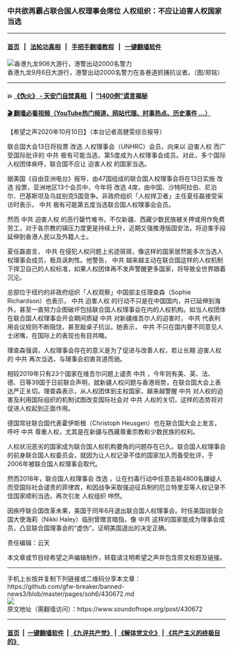 ### 中共欲再霸占联合国人权理事会席位 人权组织：不应让迫害人权国家当选
------------------------

#### [首页](https://github.com/gfw-breaker/banned-news3/blob/master/README.md) &nbsp;&nbsp;|&nbsp;&nbsp; [法轮功真相](https://github.com/begood0513/basic/blob/master/README.md)  &nbsp;&nbsp;|&nbsp;&nbsp; [手把手翻墙教程](https://github.com/gfw-breaker/guides/wiki)  &nbsp;&nbsp;|&nbsp;&nbsp; [一键翻墙软件](https://github.com/gfw-breaker/nogfw/blob/master/README.md)  



<div><img alt="香港九龙906大游行，港警出动2000名警力" src="https://img.soundofhope.org/2020-09/20200906-mk-10-1599721606537.jpeg"/>
<br/><figcaption class="caption">
 香港九龙9月6日大游行，港警出动2000名警力在各巷道抓捕抗议者。（图/郑铭）
</figcaption></div><hr/>

#### 💥 [《伪火》 - 天安门自焚真相 ](http://158.247.195.190:10000/videos/blog/weihuo.html)&nbsp; |&nbsp; [“1400例”谎言揭秘  ](http://158.247.195.190:10000/videos/blog/jiexi1400.html)

#### [ 🎬  翻墙必看视频（YouTube热门频道、网站代理、时事热点、历史事件 ...）](https://github.com/gfw-breaker/links/blob/master/banned.md)

<div><div class="Content__Wrapper sc-1bvya0-0 grZQxZ">
 <p class="meta-top">
  <span class="meta">
   【希望之声2020年10月10日】（本台记者高健雯综合报导）
  </span>
 </p>
 <p style="text-align:justify">
  联合国大会13日将投票
  <ok href="/term/358513">
   改选
  </ok>
  人权理事会（UNHRC）会员，向来以
  <ok href="/term/18946">
   迫害人权
  </ok>
  而广受国际批评的
  <ok href="/term/1059">
   中共
  </ok>
  极有可能当选，第5度成为人权理事会成员。对此，多个国际人权团体疾呼，联合国不应让
  <ok href="/term/18946">
   迫害人权
  </ok>
  的国家当选。
 </p>
 <p>
  据美国《自由亚洲电台》报导，由47国组成的联合国人权理事会将在13日实施
  <ok href="/term/358513">
   改选
  </ok>
  投票，亚洲地区13个会员中，今年将
  <ok href="/term/358513">
   改选
  </ok>
  4席，由中国、沙特阿拉伯、尼泊尔、巴基斯坦及乌兹别克5国竞争。非政府组织「人权捍卫者」主任夏任磊接受采访时表示，
  <ok href="/term/1059">
   中共
  </ok>
  极有可能第五度当选联合国人权理事会会员。
 </p>
 <div class="AD_Embed__Wrap-sc-1xslmin-0 igMuqX module desktop">
  <div>
  </div>
 </div>
 <p>
  然而
  <ok href="/term/1059">
   中共
  </ok>
  <ok href="/term/18946">
   迫害人权
  </ok>
  的恶行罄竹难书，不仅新疆、西藏少数民族被关押或用作免费劳工，对于各宗教的镇压力度更是持续上升，近期又强推港版国安法，将迫害手段延伸到香港人民以及外籍人士。
 </p>
 <p>
  夏任磊直言，
  <ok href="/term/1059">
   中共
  </ok>
  在侵犯人权问题上劣迹斑斑，像这样的国家居然能多次当选人权理事会成员，极具讽刺性。他警告，
  <ok href="/term/1059">
   中共
  </ok>
  越来越主动在联合国这样的人权机制下捍卫自己的人权标准，如果人权团体再不发声警醒更多国家，将导致全世界跟着沉沦。
 </p>
 <p>
  总部位于纽约的非政府组织「人权观察」中国部主任理查森（Sophie Richardson）也表示，
  <ok href="/term/1059">
   中共
  </ok>
  <ok href="/term/18946">
   迫害人权
  </ok>
  的行动不只是在中国国内，并已延伸到海外，甚至一直努力企图破坏包括联合国人权理事会在内的人权机构。如当人权团体在联合国人权理事会开会期间质疑
  <ok href="/term/1059">
   中共
  </ok>
  对新疆维吾尔人的迫害时，
  <ok href="/term/1059">
   中共
  </ok>
  代表利用会议规则不断阻饶，甚至敲桌子抗议。她表示，
  <ok href="/term/1059">
   中共
  </ok>
  不只在国内要不同意见人士闭嘴，在国际上的表现也有目共睹。
 </p>
 <p>
  理查森强调，人权理事会存在的意义是为了促进与改善人权，若让长期
  <ok href="/term/18946">
   迫害人权
  </ok>
  的
  <ok href="/term/1059">
   中共
  </ok>
  再次当选，与理事会初衷背道而驰。
 </p>
 <p>
  相较2019年只有23个国家在维吾尔问题上谴责
  <ok href="/term/1059">
   中共
  </ok>
  ，今年则有美、英、法、德、日等39国于日前联合声明，就新疆人权问题与香港局势，在联合国大会上表达严正关切。理查森表示，从人权团体到主权国家，越来越警醒
  <ok href="/term/1059">
   中共
  </ok>
  对人权的迫害及利用国际组织的机制试图改变国际社会对
  <ok href="/term/1059">
   中共
  </ok>
  人权的关切，这样的态势将对促进人权起到正面作用。
 </p>
 <p>
  德国常驻联合国代表霍伊斯根（Christoph Heusgen）也在联合国大会上发言，呼吁
  <ok href="/term/1059">
   中共
  </ok>
  尊重人权，尤其是在新疆与西藏尊重宗教和少数民族的权利。
 </p>
 <p>
  人权状况恶劣的国家成为联合国人权机构要角的问题存在已久。联合国人权理事会的前身联合国人权委员会，就因为让人权记录不佳的国家加入而备受批评，于2006年被联合国人权理事会取代。
 </p>
 <p>
  然而2018年，联合国人权理事会
  <ok href="/term/358513">
   改选
  </ok>
  ，让在扫毒行动中任意击毙4800名嫌疑人而受国际社会谴责的菲律宾，和因战争采取强迫征兵制的厄立特里亚等人权记录不佳国家顺利当选，再次引发
  <ok href="/term/12673">
   人权组织
  </ok>
  哗然。
 </p>
 <p>
  因疾呼联合国改革未果，美国于同年6月退出联合国人权理事会。时任美国驻联合国大使海莉（Nikki Haley）临别曾赠言暗指，像
  <ok href="/term/1059">
   中共
  </ok>
  这样的国家能成为理事会成员，凸显联合国理事会的“虚伪”，证明美国退出的决定正确。
 </p>
 <p class="meta-btm">
  责任编辑：云天
 </p>
 <p class="meta-btm">
  本文章或节目经希望之声编辑制作，转载请注明希望之声并包含原文标题及链接。
 </p>
</div>
</div>
<hr/>
手机上长按并复制下列链接或二维码分享本文章：<br/>
https://github.com/gfw-breaker/banned-news3/blob/master/pages/soh6/430672.md <br/>
<a href='https://github.com/gfw-breaker/banned-news3/blob/master/pages/soh6/430672.md'><img src='https://github.com/gfw-breaker/banned-news3/blob/master/pages/soh6/430672.md.png'/></a> <br/>
原文地址（需翻墙访问）：https://www.soundofhope.org/post/430672


------------------------
#### [首页](https://github.com/gfw-breaker/banned-news3/blob/master/README.md) &nbsp;|&nbsp; [一键翻墙软件](https://github.com/gfw-breaker/nogfw/blob/master/README.md) &nbsp;| [《九评共产党》](https://github.com/gfw-breaker/9ping.md/blob/master/README.md#九评之一评共产党是什么) | [《解体党文化》](https://github.com/gfw-breaker/jtdwh.md/blob/master/README.md) | [《共产主义的终极目的》](https://github.com/gfw-breaker/gczydzjmd.md/blob/master/README.md)


<img src='http://gfw-breaker.win/banned-news3/pages/soh6/430672.md' width='0px' height='0px'/>